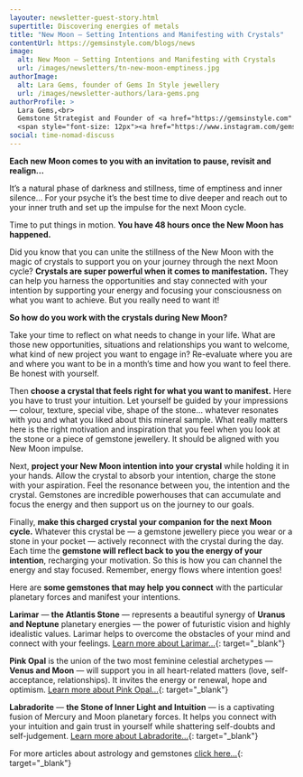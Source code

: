```yaml
---
layouter: newsletter-guest-story.html
supertitle: Discovering energies of metals
title: "New Moon — Setting Intentions and Manifesting with Crystals"
contentUrl: https://gemsinstyle.com/blogs/news
image:
  alt: New Moon — Setting Intentions and Manifesting with Crystals
  url: /images/newsletters/tn-new-moon-emptiness.jpg
authorImage:
  alt: Lara Gems, founder of Gems In Style jewellery
  url: /images/newsletter-authors/lara-gems.png
authorProfile: >
  Lara Gems,<br>
  Gemstone Strategist and Founder of <a href="https://gemsinstyle.com" target="_blank">Gems In Style Jewellery</a><br>
  <span style="font-size: 12px"><a href="https://www.instagram.com/gemsinstyle/" target="_blank">Instagram</a> &bull; <a href="https://www.facebook.com/gemsinstyle/" target="_blank">Facebook</a></span>
social: time-nomad-discuss
---
```


**Each new Moon comes to you with an invitation to pause, revisit and realign...**

It’s a natural phase of darkness and stillness, time of emptiness and inner silence… For your psyche it’s the best time to dive deeper and reach out to your inner truth and set up the impulse for the next Moon cycle.

Time to put things in motion. **You have 48 hours once the New Moon has happened.**

Did you know that you can unite the stillness of the New Moon with the magic of crystals to support you on your journey through the next Moon cycle? **Crystals are super powerful when it comes to manifestation.** They can help you harness the opportunities and stay connected with your intention by supporting your energy and focusing your consciousness on what you want to achieve. But you really need to want it!

**So how do you work with the crystals during New Moon?**

Take your time to reflect on what needs to change in your life. What are those new opportunities, situations and relationships you want to welcome, what kind of new project you want to engage in? Re-evaluate where you are and where you want to be in a month’s time and how you want to feel there. Be honest with yourself.

Then **choose a crystal that feels right for what you want to manifest.** Here you have to trust your intuition. Let yourself be guided by your impressions — colour, texture, special vibe, shape of the stone… whatever resonates with you and what you liked about this mineral sample. What really matters here is the right motivation and inspiration that you feel when you look at the stone or a piece of gemstone jewellery. It should be aligned with you New Moon impulse.

Next, **project your New Moon intention into your crystal** while holding it in your hands. Allow the crystal to absorb your intention, charge the stone with your aspiration. Feel the resonance between you, the intention and the crystal. Gemstones are incredible powerhouses that can accumulate and focus the energy and then support us on the journey to our goals.

Finally, **make this charged crystal your companion for the next Moon cycle.** Whatever this crystal be — a gemstone jewellery piece you wear or a stone in your pocket — actively reconnect with the crystal during the day. Each time the **gemstone will reflect back to you the energy of your intention**, recharging your motivation. So this is how you can channel the energy and stay focused. Remember, energy flows where intention goes!

Here are **some gemstones that may help you connect** with the particular planetary forces and manifest your intentions.

**Larimar** — **the Atlantis Stone** — represents a beautiful synergy of **Uranus and Neptune** planetary energies — the power of futuristic vision and highly idealistic values. Larimar helps to overcome the obstacles of your mind and connect with your feelings. [Learn more about Larimar...](https://gemsinstyle.com/blogs/news/larimar-the-atlantis-stone){: target="_blank"}

**Pink Opal** is the union of the two most feminine celestial archetypes — **Venus and Moon** — will support you in all heart-related matters (love, self-acceptance, relationships). It invites the energy or renewal, hope and optimism. [Learn more about Pink Opal...](https://gemsinstyle.com/blogs/news/pink-opal-gemstone-true-celestial-candy){: target="_blank"}

**Labradorite** — **the Stone of Inner Light and Intuition** — is a captivating fusion of Mercury and Moon planetary forces. It helps you connect with your intuition and gain trust in yourself while shattering self-doubts and self-judgement. [Learn more about Labradorite...](https://gemsinstyle.com/blogs/news/labradorite-the-stone-of-inner-light){: target="_blank"}

For more articles about astrology and gemstones [click here...]($contentUrl){: target="_blank"}